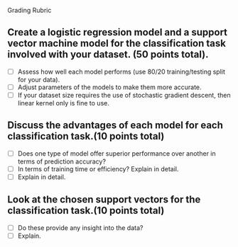Grading Rubric 
## Create a logistic regression model and a support vector machine model for the classification task involved with your dataset. (50 points total).  
- [ ]   Assess how well each model performs (use 80/20 training/testing split for your data).
- [ ]   Adjust parameters of the models to make them more accurate. 
- [ ]   If your dataset size requires the use of stochastic gradient descent, then linear kernel only is fine to use.

## Discuss the advantages of each model for each classification task.(10 points total) 
- [ ]  Does one type of model offer superior performance over another in terms of prediction accuracy?
- [ ]  In terms of training time or efficiency? Explain in detail.
- [ ]  Explain in detail.

## Look at the chosen support vectors for the classification task.(10 points total) 
- [ ]  Do these provide any insight into the data? 
- [ ]  Explain.
